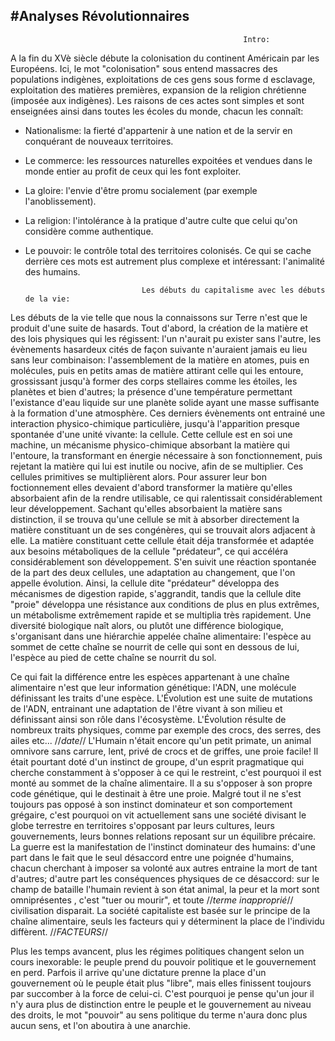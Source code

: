 #Analyses Révolutionnaires
---

                                                        Intro:
                                                        
  A la fin du XVè siècle débute la colonisation du continent Américain par les Européens. Ici, le mot "colonisation"
sous entend massacres des populations indigènes, exploitations de ces gens sous forme d esclavage, exploitation des
matières premières, expansion de la religion chrétienne (imposée aux indigènes). Les raisons de ces actes sont simples 
et sont enseignées ainsi dans toutes les écoles du monde, chacun les connaît:

  * Nationalisme: la fierté d'appartenir à une nation et de la servir en conquérant de 
nouveaux territoires.
  * Le commerce: les ressources naturelles expoitées et vendues dans le monde entier au profit de ceux qui les font
exploiter.
  * La gloire: l'envie d'être promu socialement (par exemple l'anoblissement).
  * La religion: l'intolérance à la pratique d'autre culte que celui qu'on considère comme authentique.
  * Le pouvoir: le contrôle total des territoires colonisés.
Ce qui se cache derrière ces mots est autrement plus complexe et intéressant: l'animalité des humains.  

                                  Les débuts du capitalisme avec les débuts de la vie:
                                                
  Les débuts de la vie telle que nous la connaissons sur Terre n'est que le produit d'une suite de hasards.
Tout d'abord, la création de la matière et des lois physiques qui les régissent: l'un n'aurait pu exister sans l'autre,
les évènements hasardeux cités de façon suivante n'auraient jamais eu lieu sans leur combinaison: l'assemblement
de la matière en atomes, puis en molécules, puis en petits amas de matière attirant celle qui les entoure, grossissant
jusqu'à former des corps stellaires comme les étoiles, les planètes et bien d'autres; la présence d'une température
permettant l'existance d'eau liquide sur une planète solide ayant une masse suffisante à la formation d'une atmosphère.
  Ces derniers évènements ont entrainé une interaction physico-chimique particulière, jusqu'à l'apparition presque
spontanée d'une unité vivante: la cellule. Cette cellule est en soi une machine, un mécanisme physico-chimique absorbant
la matière qui l'entoure, la transformant en énergie nécessaire à son fonctionnement, puis rejetant la matière qui lui est inutile ou nocive, afin de se multiplier. Ces cellules primitives se multiplièrent alors. Pour assurer leur bon foctionnement elles devaient d'abord transformer la matière qu'elles absorbaient afin de la rendre utilisable, ce qui ralentissait considérablement leur développement. Sachant qu'elles absorbaient la matière sans distinction, il se trouva qu'une cellule se mit à absorber directement la matière constituant un de ses congénères, qui se trouvait alors adjacent à elle. La matière constituant cette cellule était déja transformée et adaptée aux besoins métaboliques de la cellule "prédateur", ce qui accéléra considérablement son développement. S'en suivit une réaction spontanée de la part des deux cellules, une adaptation au changement, que l'on appelle évolution. Ainsi, la cellule dite "prédateur" développa des mécanismes de digestion rapide, s'aggrandit, tandis que la cellule dite "proie" développa une résistance aux conditions de plus en plus extrêmes, un métabolisme extrêmement rapide et se multiplia très rapidement.
  Une diversité biologique naît alors, ou plutôt une différence biologique, s'organisant dans une hiérarchie appelée chaîne alimentaire: l'espèce au sommet de cette chaîne se nourrit de celle qui sont en dessous de lui, l'espèce au pied de cette chaîne se nourrit du sol.
  
  Ce qui fait la différence entre les espèces appartenant à une chaîne alimentaire n'est que leur information génétique: l'ADN, une molécule définissant les traits d'une espèce. L'Évolution est une suite de mutations de l'ADN, entrainant une adaptation de l'être vivant à son milieu et définissant ainsi son rôle dans l'écosystème. L'Évolution résulte de nombreux traits physiques, comme par exemple des crocs, des serres, des ailes etc... //*date*// L'Humain n'était encore qu'un petit primate, un animal omnivore sans carrure, lent, privé de crocs et de griffes, une proie facile! Il était pourtant doté d'un instinct de groupe, d'un esprit pragmatique qui cherche constamment à s'opposer à ce qui le restreint, c'est pourquoi il est monté au sommet de la chaîne alimentaire. Il a su s'opposer à son propre code génétique, qui le destinait à être une proie. Malgré tout il ne s'est toujours pas opposé à son instinct dominateur et son comportement grégaire, c'est pourquoi on vit actuellement sans une société divisant le globe terrestre en territoires s'opposant par leurs cultures, leurs gouvernements, leurs bonnes relations reposant sur un équilibre précaire. La guerre est la manifestation de l'instinct dominateur des humains: d'une part dans le fait que le seul désaccord entre une poignée d'humains, chacun cherchant à imposer sa volonté aux autres entraine la mort de tant d'autres; d'autre part les conséquences physiques de ce désaccord: sur le champ de bataille l'humain revient à son état animal, la peur et la mort sont omniprésentes , c'est "tuer ou mourir", et toute //*terme inapproprié*// civilisation disparait. La société capitaliste est basée sur le principe de la chaîne alimentaire, seuls les facteurs qui y déterminent la place de l'individu diffèrent. //*FACTEURS*//


  
  Plus les temps avancent, plus les régimes politiques changent selon un cours inexorable: le peuple prend du pouvoir politique et le gouvernement en perd. Parfois il arrive qu'une dictature prenne la place d'un gouvernement où le peuple était plus "libre", mais elles finissent toujours par succomber à la force de celui-ci. C'est pourquoi je pense qu'un jour il n'y aura plus de distinction entre le peuple et le gouvernement au niveau des droits, le mot "pouvoir" au sens politique du terme n'aura donc plus aucun sens, et l'on aboutira à une anarchie.
